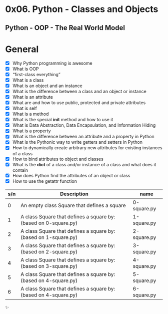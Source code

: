 # 0x06. Python - Classes and Objects

## Python - OOP - The Real World Model

# General

- [x] Why Python programming is awesome
- [x] What is OOP
- [x] “first-class everything”
- [x] What is a class
- [x] What is an object and an instance
- [x] What is the difference between a class and an object or instance
- [x] What is an attribute
- [x] What are and how to use public, protected and private attributes
- [x] What is self
- [x] What is a method
- [x] What is the special **init** method and how to use it
- [x] What is Data Abstraction, Data Encapsulation, and Information Hiding
- [x] What is a property
- [x] What is the difference between an attribute and a property in Python
- [x] What is the Pythonic way to write getters and setters in Python
- [x] How to dynamically create arbitrary new attributes for existing instances of a class
- [x] How to bind attributes to object and classes
- [x] What is the **dict** of a class and/or instance of a class and what does it contain
- [x] How does Python find the attributes of an object or class
- [x] How to use the getattr function

| s/n | Description                                                     | name        |
| --- | --------------------------------------------------------------- | ----------- |
| 0   | An empty class Square that defines a square                     | 0-square.py |
| 1   | A class Square that defines a square by: (based on 0-square.py) | 1-square.py |
| 2   | A class Square that defines a square by: (based on 1-square.py) | 2-square.py |
| 3   | A class Square that defines a square by: (based on 2-square.py) | 3-square.py |
| 4   | A class Square that defines a square by: (based on 3-square.py) | 4-square.py |
| 5   | A class Square that defines a square by: (based on 4-square.py) | 5-square.py |
| 6   | A class Square that defines a square by: (based on 4-square.py) | 6-square.py |

:sparkles:
